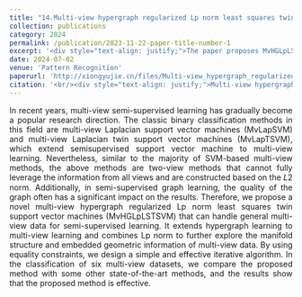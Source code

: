 ```yaml
---
title: "14.Multi-view hypergraph regularized Lp norm least squares twin support vector machines for semi-supervised learning"
collection: publications
category: 2024
permalink: /publication/2023-11-22-paper-title-number-1
excerpt: '<div style="text-align: justify;">The paper proposes MvHGLpLSTSVM for multi - view semi - supervised learning, combining hypergraph and Lp norm, and validates its effectiveness via experiments.</div>'
date: 2024-07-02
venue: 'Pattern Recognition'
paperurl: 'http://xiongyujie.cn/files/Multi-view_hypergraph_regularized_Lp_norm_least_squares_twin_support_vector_machines_for_semi-supervised_learning.pdf'
citation: '<br/><div style="text-align: justify;">Multi-view hypergraph regularized Lp norm least squares twin support vector machines for semi-supervised learning, J. Lu, X.-J. Xie* and Y.-J. Xiong, Pattern Recognition, 2024, 156: 110753</div>'
---
```


<div style="text-align: justify;">In recent years, multi-view semi-supervised learning has gradually become a popular research direction. The classic binary classification methods in this field are multi-view Laplacian support vector machines (MvLapSVM) and multi-view Laplacian twin support vector machines (MvLapTSVM), which extend semisupervised support vector machine to multi-view learning. Nevertheless, similar to the majority of SVM-based multi-view methods, the above methods are two-view methods that cannot fully leverage the information from all views and are constructed based on the 𝐿2 norm. Additionally, in semi-supervised graph learning, the quality of the graph often has a significant impact on the results. Therefore, we propose a novel multi-view hypergraph regularized Lp norm least squares twin support vector machines (MvHGLpLSTSVM) that can handle general multi-view data for semi-supervised learning. It extends hypergraph learning to multi-view learning and combines Lp norm to further explore the manifold structure and embedded geometric information of multi-view data. By using equality constraints, we design a simple and effective iterative algorithm. In the classification of six multi-view datasets, we compare the proposed method with some other state-of-the-art methods, and the results show that the proposed method is effective.</div>

<br/>
